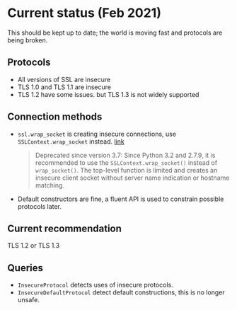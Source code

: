# Current status (Feb 2021)

This should be kept up to date; the world is moving fast and protocols are being broken.

## Protocols

- All versions of SSL are insecure
- TLS 1.0 and TLS 1.1 are insecure
- TLS 1.2 have some issues. but TLS 1.3 is not widely supported

## Connection methods

- `ssl.wrap_socket` is creating insecure connections, use `SSLContext.wrap_socket` instead. [link](https://docs.python.org/3/library/ssl.html#ssl.wrap_socket)
    > Deprecated since version 3.7: Since Python 3.2 and 2.7.9, it is recommended to use the `SSLContext.wrap_socket()` instead of `wrap_socket()`. The top-level function is limited and creates an insecure client socket without server name indication or hostname matching.
- Default constructors are fine, a fluent API is used to constrain possible protocols later.

## Current recommendation

TLS 1.2 or TLS 1.3

## Queries

- `InsecureProtocol` detects uses of insecure protocols.
- `InsecureDefaultProtocol` detect default constructions, this is no longer unsafe.
